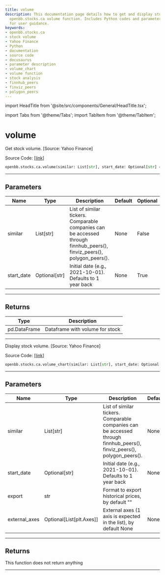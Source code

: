```yaml
---
title: volume
description: This documentation page details how to get and display stock volume using
  openbb.stocks.ca volume function. Includes Python codes and parameter descriptions
  for user guidance.
keywords:
- openbb.stocks.ca
- stock volume
- Yahoo Finance
- Python
- documentation
- source code
- docusaurus
- parameter description
- volume_chart
- volume function
- stock analysis
- finnhub_peers
- finviz_peers
- polygon_peers
---
```


import HeadTitle from '@site/src/components/General/HeadTitle.tsx';

<HeadTitle title="volume - Ca - Stocks - Reference | OpenBB SDK Docs" />

import Tabs from '@theme/Tabs';
import TabItem from '@theme/TabItem';

# volume

<Tabs>
<TabItem value="model" label="Model" default>

Get stock volume. [Source: Yahoo Finance]

Source Code: [[link](https://github.com/OpenBB-finance/OpenBBTerminal/tree/main/openbb_terminal/stocks/comparison_analysis/yahoo_finance_model.py#L134)]

```python
openbb.stocks.ca.volume(similar: List[str], start_date: Optional[str] = None)
```

---

## Parameters

| Name | Type | Description | Default | Optional |
| ---- | ---- | ----------- | ------- | -------- |
| similar | List[str] | List of similar tickers.<br/>Comparable companies can be accessed through<br/>finnhub_peers(), finviz_peers(), polygon_peers(). | None | False |
| start_date | Optional[str] | Initial date (e.g., 2021-10-01). Defaults to 1 year back | None | True |


---

## Returns

| Type | Description |
| ---- | ----------- |
| pd.DataFrame | Dataframe with volume for stock |
---

</TabItem>
<TabItem value="view" label="Chart">

Display stock volume. [Source: Yahoo Finance]

Source Code: [[link](https://github.com/OpenBB-finance/OpenBBTerminal/tree/main/openbb_terminal/stocks/comparison_analysis/yahoo_finance_view.py#L107)]

```python
openbb.stocks.ca.volume_chart(similar: List[str], start_date: Optional[str] = None, export: str = "", external_axes: Optional[List[matplotlib.axes._axes.Axes]] = None)
```

---

## Parameters

| Name | Type | Description | Default | Optional |
| ---- | ---- | ----------- | ------- | -------- |
| similar | List[str] | List of similar tickers.<br/>Comparable companies can be accessed through<br/>finnhub_peers(), finviz_peers(), polygon_peers(). | None | False |
| start_date | Optional[str] | Initial date (e.g., 2021-10-01). Defaults to 1 year back | None | True |
| export | str | Format to export historical prices, by default "" |  | True |
| external_axes | Optional[List[plt.Axes]] | External axes (1 axis is expected in the list), by default None | None | True |


---

## Returns

This function does not return anything

---

</TabItem>
</Tabs>
